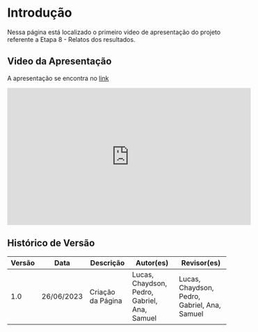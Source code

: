 # Introdução

Nessa página está localizado o primeiro video de apresentação do projeto referente a Etapa 8 - Relatos dos resultados.

## Video da Apresentação

A apresentação se encontra no [link](https://www.youtube.com/watch?v=EAXv8YcH7hw&ab_channel=GabrielSilvs)

<iframe width="560" height="315" src="https://www.youtube.com/embed/EAXv8YcH7hw" title="YouTube video player" frameborder="0" allow="accelerometer; autoplay; clipboard-write; encrypted-media; gyroscope; picture-in-picture; web-share" allowfullscreen></iframe>

## Histórico de Versão

| Versão | Data       | Descrição          | Autor(es)                                    | Revisor(es)                                  |
| ------- | ---------- | -------------------- | -------------------------------------------- | -------------------------------------------- |
| 1.0     | 26/06/2023 | Criação da Página | Lucas, Chaydson, Pedro, Gabriel, Ana, Samuel | Lucas, Chaydson, Pedro, Gabriel, Ana, Samuel |
